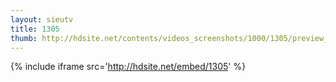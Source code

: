 ```yaml
---
layout: sieutv
title: 1305
thumb: http://hdsite.net/contents/videos_screenshots/1000/1305/preview_360p.mp4.jpg
---
```

{% include iframe src='http://hdsite.net/embed/1305' %}
 
